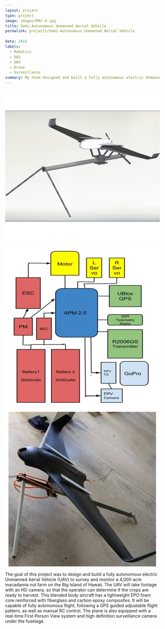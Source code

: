 ```yaml
---
layout: project
type: project
image: images/MAC-4.jpg
title: Semi-Autonomous Unmanned Aerial Vehicle
permalink: projects/Semi-Autonomous Unmanned Aerial Vehicle

date: 2015
labels:
  - Robotics
  - UAS
  - UAV
  - Drone
  - Surveillance 
summary: My team designed and built a fully autonomous electric Unmanned Aerial Vehicle (UAV) to survey and monitor a 4,000 acre macadamia nut farm on the Big Island of Hawaii. 
---
```


<div class="ui small rounded images">
  <img class="ui image" src="../images/MAC-1.png">
  <img class="ui image" src="../images/MAC-2.png"> 
  <img class="ui image" src="../images/MAC-4.jpg">
</div>

   The goal of this project was to design and build a fully autonomous electric Unmanned Aerial Vehicle (UAV) to survey and monitor a 4,000 acre macadamia nut farm on the Big Island of Hawaii. The UAV will take footage with an HD camera, so that the operator can determine if the crops are ready to harvest. 
    This blended body aircraft  has a lightweight EPO foam core reinforced with fiberglass and carbon epoxy composites.  It will be capable  of fully autonomous flight, following a GPS guided adjustable flight pattern, as well as manual RC control. The plane is also equipped with a real-time First Person View system and high definition surveillance camera under the fuselage. 





